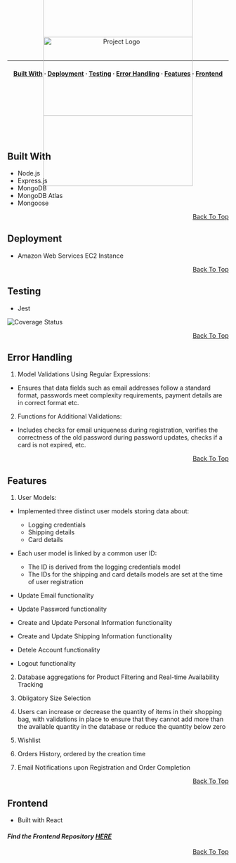 <a name="js-gems"></a>

<p align="center" style="display: flex; flex-direction: column; align-items: center; justify-content: center; height: 60px;">
  <img src="https://res.cloudinary.com/deztgvefu/image/upload/v1724933359/forget-me-not-collection/miniImages/Screenshot_2024-08-29_at_15.08.13_ycwzhl.png" alt="Project Logo" width="340">
</p>

---

<a name="built-with"></a>
<a name="error-handling"></a>

<h4 align="center">
  <a href="#built-with">Built With</a> ·
  <a href="#deployment">Deployment</a> ·
  <a href="#testing">Testing</a> ·
  <a href="#error-handling">Error Handling</a> ·
  <a href="#features">Features</a> ·
  <a href="#frontend">Frontend</a> 
</h4>

<p align="center" style="display: flex; flex-direction: column; align-items: center; justify-content: center; height: 120px;">
  <img src="https://res.cloudinary.com/deztgvefu/image/upload/v1725543807/forget-me-not-collection/miniImages/pngtree-sweet-pink-ribbon-png-image_13127280_cfwfwv.png" alt="Project Logo" width="340">
</p>

## Built With
- Node.js
- Express.js
- MongoDB
- MongoDB Atlas
- Mongoose

<p align="right" dir="auto"><a href="#js-gems">Back To Top</a></p>

## Deployment

- Amazon Web Services EC2 Instance

<p align="right" dir="auto"><a href="#js-gems">Back To Top</a></p>

## Testing
- Jest

![Coverage Status](https://img.shields.io/badge/coverage-86%25-brightgreen.svg)

<p align="right" dir="auto"><a href="#js-gems">Back To Top</a></p>

## Error Handling
1. Model Validations Using Regular Expressions:
- Ensures that data fields such as email addresses follow a standard format, passwords meet complexity requirements, payment details are in correct format etc.
2. Functions for Additional Validations:
- Includes checks for email uniqueness during registration, verifies the correctness of the old password during password updates, checks if a card is not expired, etc.

<p align="right" dir="auto"><a href="#js-gems">Back To Top</a></p>

## Features

1. User Models:
- Implemented three distinct user models storing data about:
  - Logging credentials
  - Shipping details
  - Card details

- Each user model is linked by a common user ID:
  - The ID is derived from the logging credentials model
  - The IDs for the shipping and card details models are set at the time of user registration
    
- Update Email functionality
- Update Password functionality
- Create and Update Personal Information functionality
- Create and Update Shipping Information functionality
- Detele Account functionality
- Logout functionality

2. Database aggregations for Product Filtering and Real-time Availability Tracking
   
3. Obligatory Size Selection
   
4. Users can increase or decrease the quantity of items in their shopping bag, with validations in place to ensure that they cannot add more than the available quantity in the database or reduce the quantity below zero
    
5. Wishlist
    
6. Orders History, ordered by the creation time
  
7. Email Notifications upon Registration and Order Completion

<p align="right" dir="auto"><a href="#js-gems">Back To Top</a></p>

## Frontend
- Built with React

#### *Find the Frontend Repository [**HERE**](https://github.com/BeatrisIlieve/mern-gems-frontend)*

<p align="right" dir="auto"><a href="#js-gems">Back To Top</a></p>
